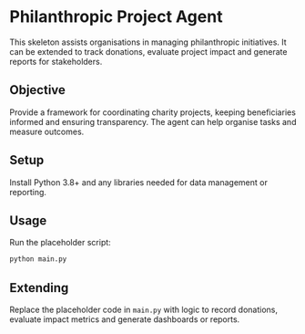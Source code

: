 # Philanthropic Project Agent

This skeleton assists organisations in managing philanthropic
initiatives.  It can be extended to track donations, evaluate project
impact and generate reports for stakeholders.

## Objective

Provide a framework for coordinating charity projects, keeping
beneficiaries informed and ensuring transparency.  The agent can help
organise tasks and measure outcomes.

## Setup

Install Python 3.8+ and any libraries needed for data management or
reporting.

## Usage

Run the placeholder script:

```bash
python main.py
```

## Extending

Replace the placeholder code in `main.py` with logic to record
donations, evaluate impact metrics and generate dashboards or reports.
